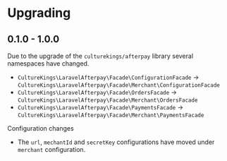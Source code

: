 # Upgrading

## 0.1.0 - 1.0.0

Due to the upgrade of the `culturekings/afterpay` library several namespaces have changed.

* `CultureKings\LaravelAfterpay\Facade\ConfigurationFacade` -> `CultureKings\LaravelAfterpay\Facade\Merchant\ConfigurationFacade`
* `CultureKings\LaravelAfterpay\Facade\OrdersFacade` -> `CultureKings\LaravelAfterpay\Facade\Merchant\OrdersFacade`
* `CultureKings\LaravelAfterpay\Facade\PaymentsFacade` -> `CultureKings\LaravelAfterpay\Facade\Merchant\PaymentsFacade`

Configuration changes

* The `url`, `mechantId` and `secretKey` configurations have moved under `merchant` configuration.
